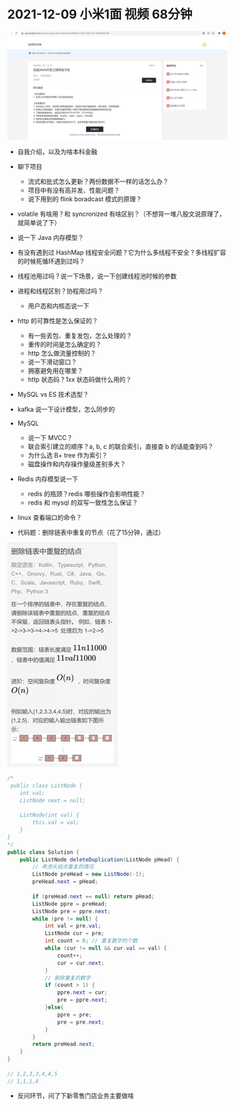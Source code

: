 # 2021-12-09 小米1面 视频 68分钟

![image-20211213113157829](../../images/image-20211213113157829.png)

- 自我介绍，以及为啥本科金融
- 聊下项目
  - 流式和批式怎么更新？两份数据不一样的话怎么办？
  - 项目中有没有高并发、性能问题？
  - 说下用到的 flink boradcast 模式的原理？
- volatile 有啥用？和 syncronized 有啥区别？（不想背一堆八股文说原理了，就简单说了下）
- 说一下 Java 内存模型？
- 有没有遇到过 HashMap 线程安全问题？它为什么多线程不安全？多线程扩容的时候死循环遇到过吗？
- 线程池用过吗？说一下场景，说一下创建线程池时候的参数
- 进程和线程区别？协程用过吗？

  - 用户态和内核态说一下
- http 的可靠性是怎么保证的？

  - 有一些丢包、重复发包，怎么处理的？
  - 重传的时间是怎么确定的？
  - http 怎么做流量控制的？
  - 说一下滑动窗口？
  - 拥塞避免用在哪里？
  - http 状态码？1xx 状态码做什么用的？
- MySQL vs ES 技术选型？
- kafka 说一下设计模型，怎么同步的
- MySQL

  - 说一下 MVCC？
  - 联合索引建立的顺序？a, b, c 的联合索引，直接查 b 的话能查到吗？
  - 为什么选 B+ tree 作为索引？
  - 磁盘操作和内存操作量级差别多大？
- Redis 内存模型说一下

  - redis 的瓶颈？redis 哪些操作会影响性能？
  - redis 和 mysql 的双写一致性怎么保证？
- linux 查看端口的命令？
- 代码题：删除链表中重复的节点（花了15分钟，通过）


<img src="../../images/image-20211209170219760.png" alt="image-20211209170219760" style="zoom: 50%;" />

```java
/*
 public class ListNode {
    int val;
    ListNode next = null;

    ListNode(int val) {
        this.val = val;
    }
}
*/
public class Solution {
    public ListNode deleteDuplication(ListNode pHead) {
        // 考虑头结点重复的情况
        ListNode preHead = new ListNode(-1);
        preHead.next = pHead;
        
        if (preHead.next == null) return pHead;
        ListNode ppre = preHead;
        ListNode pre = ppre.next;
        while (pre != null) {
            int val = pre.val;
            ListNode cur = pre;
            int count = 0; // 重复数字的个数
            while (cur != null && cur.val == val) {
                count++;
                cur = cur.next;
            }
            // 删除重复的数字
            if (count > 1) {
                ppre.next = cur;
                pre = ppre.next;
            }else{
                ppre = pre;
                pre = pre.next;
            }
        }
        return preHead.next;
    }
}

// 1,2,3,3,4,4,5
// 1,1,1,8
```

- 反问环节，问了下新零售门店业务主要做啥




